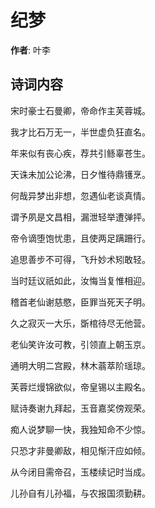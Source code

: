 # 纪梦

**作者**: 叶李

## 诗词内容

宋时豪士石曼卿，帝命作主芙蓉城。

我才比石万无一，半世虚负狂直名。

年来似有丧心疾，荐共引鲧辜苍生。

天诛未加公论沸，日夕惟待鼎镬烹。

何哉异梦出非想，忽遇仙老谈真情。

谓予夙是文昌相，漏泄轻举遭弹抨。

帝令谪堕饱忧患，且使两足蹒跚行。

追思善步不可得，飞升妙术矧敢轻。

当时廷议祇如此，汝悔当复惟相迎。

稽首老仙谢慈愍，臣罪当死天子明。

久之寂灭一大乐，斲棺待尽无他营。

老仙笑许汝可教，引领直上朝玉京。

通明大明二宫殿，林木蓊萃阶瑶琼。

芙蓉烂熳锦欲似，帝皇锡以主殿名。

赋诗奏谢九拜起，玉音嘉奖傍观荣。

痴人说梦聊一快，我独知命不少惊。

只恐才非曼卿敌，相见惭汗应如倾。

从今闭目需帝召，玉楼续记时当成。

儿孙自有儿孙福，与农报国须勤耕。

